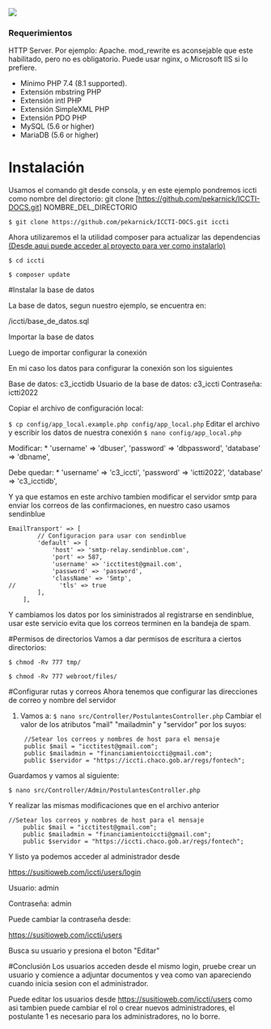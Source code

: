 ![](https://iccti.chaco.gob.ar/wp-content/uploads/2022/01/logoh.png)

### Requerimientos

HTTP Server. Por ejemplo: Apache. mod_rewrite es aconsejable que este habilitado, pero no es obligatorio. Puede usar nginx, o Microsoft IIS si lo prefiere.

- Mínimo PHP 7.4 (8.1 supported).
- Extensión mbstring PHP
- Extensión intl PHP
- Extensión SimpleXML PHP
- Extensión PDO PHP
- MySQL (5.6 or higher)
- MariaDB (5.6 or higher)

# Instalación
Usamos el comando git desde consola, y en este ejemplo pondremos iccti como nombre del directorio: git clone [https://github.com/pekarnick/ICCTI-DOCS.git] NOMBRE_DEL_DIRECTORIO

`$ git clone https://github.com/pekarnick/ICCTI-DOCS.git iccti`

Ahora utilizaremos el la utilidad composer para actualizar las dependencias
[(Desde aqui puede acceder al proyecto para ver como instalarlo)](https://getcomposer.org/download/ "(Desde aqui puede acceder al proyecto para ver como instalarlo)")

`$ cd iccti`

`$ composer update`

#Instalar la base de datos

La base de datos, segun nuestro ejemplo, se encuentra en:

/iccti/base_de_datos.sql

Importar la base de datos

Luego de importar configurar la conexión

En mi caso los datos para configurar la conexión son los siguientes

Base de datos: c3_icctidb
Usuario de la base de datos: c3_iccti
Contraseña: ictti2022

Copiar el archivo de configuración local:

`$ cp config/app_local.example.php config/app_local.php`
Editar el archivo y escribir los datos de nuestra conexión
`$ nano config/app_local.php`

Modificar:
  * 
            'username' => 'dbuser',
            'password' => 'dbpassword',
            'database' => 'dbname',
 
Debe quedar:
 * 
            'username' => 'c3_iccti',
            'password' => 'ictti2022',
            'database' => 'c3_icctidb',
 

Y ya que estamos en este archivo tambien modificar el servidor smtp para enviar los correos de las confirmaciones, en nuestro caso usamos sendinblue


    EmailTransport' => [
            // Configuracion para usar con sendinblue
            'default' => [
                'host' => 'smtp-relay.sendinblue.com',
                'port' => 587,
                'username' => 'icctitest@gmail.com',
                'password' => 'password',
                'className' => 'Smtp',
    //            'tls' => true
            ],
        ],

Y cambiamos los datos por los siministrados al registrarse en sendinblue, usar este servicio evita que los correos terminen en la bandeja de spam.

#Permisos de directorios
Vamos a dar permisos de escritura a ciertos directorios:

`$ chmod -Rv 777 tmp/`

`$ chmod -Rv 777 webroot/files/`

#Configurar rutas y correos
Ahora tenemos que configurar las direcciones de correo y nombre del servidor

1. Vamos a:
`$ nano src/Controller/PostulantesController.php`
Cambiar el valor de los atributos "mail" "mailadmin" y "servidor" por los suyos:
    

        //Setear los correos y nombres de host para el mensaje
        public $mail = "icctitest@gmail.com";
        public $mailadmin = "financiamientoiccti@gmail.com";
        public $servidor = "https://iccti.chaco.gob.ar/regs/fontech";


Guardamos y vamos al siguiente:

`$ nano src/Controller/Admin/PostulantesController.php `

Y realizar las mismas modificaciones que en el archivo anterior


    //Setear los correos y nombres de host para el mensaje
        public $mail = "icctitest@gmail.com";
        public $mailadmin = "financiamientoiccti@gmail.com";
        public $servidor = "https://iccti.chaco.gob.ar/regs/fontech";

Y listo ya podemos acceder al administrador desde

https://susitioweb.com/iccti/users/login

Usuario: admin

Contraseña: admin

Puede cambiar la contraseña desde:

https://susitioweb.com/iccti/users

Busca su usuario y presiona el boton "Editar"

#Conclusión
Los usuarios acceden desde el mismo login, pruebe crear un usuario y comience a adjuntar documentos y vea como van apareciendo cuando inicia sesion con el administrador.

Puede editar los usuarios desde https://susitioweb.com/iccti/users como asi tambien puede cambiar el rol o crear nuevos administradores, el postulante 1 es necesario para los administradores, no lo borre.
